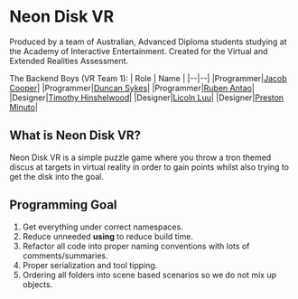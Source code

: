 # Neon Disk VR
Produced by a team of Australian, Advanced Diploma students studying at the Academy of Interactive Entertainment. Created for the Virtual and Extended Realities Assessment.

The Backend Boys (VR Team 1):
| Role | Name |
|--|--|
|Programmer|[Jacob Cooper](https://www.linkedin.com/in/jacob-cooper-080770206/)|
|Programmer|[Duncan Sykes](https://www.linkedin.com/in/duncan-sykes/)|
|Programmer|[Ruben Antao](https://www.linkedin.com/in/rubenantao/)|
|Designer|[Timothy Hinshelwood](https://www.linkedin.com/in/timothy-hinshelwood-b4909a206/)|
|Designer|[Licoln Luu](https://www.linkedin.com/in/lincoln-luu-5922a9201/)|
|Designer|[Preston Minuto](https://www.linkedin.com/in/preston-minuto-a23334207/)|

## What is Neon Disk VR?
Neon Disk VR is a simple puzzle game where you throw a tron themed discus at targets in virtual reality in order to gain points whilst also trying to get the disk into the goal.

## Programming Goal

 1. Get everything under correct namespaces.
 2. Reduce unneeded **using** to reduce build time.
 3. Refactor all code into proper naming conventions with lots of comments/summaries.
 4. Proper serialization and tool tipping.
 5. Ordering all folders into scene based scenarios so we do not mix up objects.


